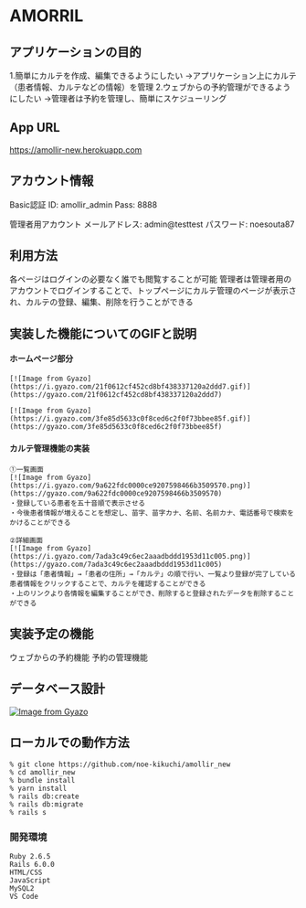 # AMORRIL

## アプリケーションの目的
  1.簡単にカルテを作成、編集できるようにしたい
      →アプリケーション上にカルテ（患者情報、カルテなどの情報）を管理
  2.ウェブからの予約管理ができるようにしたい
      →管理者は予約を管理し、簡単にスケジューリング

## App URL
  https://amollir-new.herokuapp.com

## アカウント情報
  Basic認証
    ID: amollir_admin
    Pass: 8888

  管理者用アカウント
    メールアドレス: admin@testtest
    パスワード: noesouta87


## 利用方法
  各ページはログインの必要なく誰でも閲覧することが可能
  管理者は管理者用のアカウントでログインすることで、トップページにカルテ管理のページが表示され、カルテの登録、編集、削除を行うことができる

## 実装した機能についてのGIFと説明
  #### ホームページ部分
    [![Image from Gyazo](https://i.gyazo.com/21f0612cf452cd8bf438337120a2ddd7.gif)](https://gyazo.com/21f0612cf452cd8bf438337120a2ddd7)

    [![Image from Gyazo](https://i.gyazo.com/3fe85d5633c0f8ced6c2f0f73bbee85f.gif)](https://gyazo.com/3fe85d5633c0f8ced6c2f0f73bbee85f)

  #### カルテ管理機能の実装
    ①一覧画面
    [![Image from Gyazo](https://i.gyazo.com/9a622fdc0000ce9207598466b3509570.png)](https://gyazo.com/9a622fdc0000ce9207598466b3509570)
    ・登録している患者を五十音順で表示させる
    ・今後患者情報が増えることを想定し、苗字、苗字カナ、名前、名前カナ、電話番号で検索をかけることができる

    ②詳細画面
    [![Image from Gyazo](https://i.gyazo.com/7ada3c49c6ec2aaadbddd1953d11c005.png)](https://gyazo.com/7ada3c49c6ec2aaadbddd1953d11c005)
    ・登録は「患者情報」→「患者の住所」→「カルテ」の順で行い、一覧より登録が完了している患者情報をクリックすることで、カルテを確認することができる
    ・上のリンクより各情報を編集することができ、削除すると登録されたデータを削除することができる


## 実装予定の機能
  ウェブからの予約機能
  予約の管理機能

## データベース設計
  [![Image from Gyazo](https://i.gyazo.com/b4aaadff508d9e64acb54c942f1fff07.png)](https://gyazo.com/b4aaadff508d9e64acb54c942f1fff07)

## ローカルでの動作方法

    % git clone https://github.com/noe-kikuchi/amollir_new
    % cd amollir_new
    % bundle install
    % yarn install
    % rails db:create
    % rails db:migrate
    % rails s
  
  ### 開発環境
    Ruby 2.6.5
    Rails 6.0.0
    HTML/CSS
    JavaScript
    MySQL2
    VS Code

